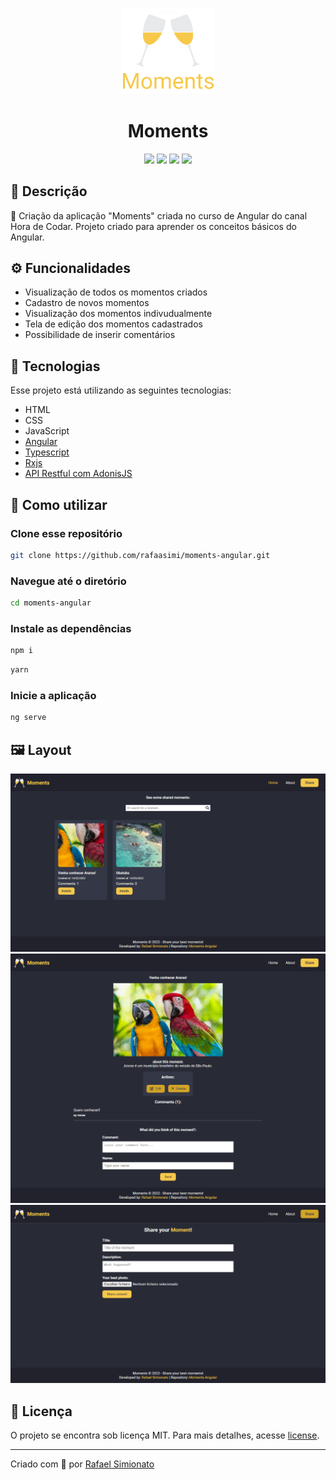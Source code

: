<p align='center'><img width='150' src="./.github/logo-moments.png"/></p>
<h1 align='center'>Moments</h1>
<p align='center'>
<img src="https://img.shields.io/github/repo-size/rafaasimi/moments-angular?color=F7C94B">
<img src="https://img.shields.io/github/languages/count/rafaasimi/moments-angular?color=F7C94B">
<img src="https://img.shields.io/github/last-commit/rafaasimi/moments-angular?color=F7C94B">
<img src="https://img.shields.io/github/license/rafaasimi/moments-angular?color=F7C94B">
</p>

## 🔖 Descrição
<p>🍾 Criação da aplicação "Moments" criada no curso de Angular do canal Hora de Codar. Projeto criado para aprender os conceitos básicos do Angular.<p>

## ⚙️ Funcionalidades
- Visualização de todos os momentos criados
- Cadastro de novos momentos
- Visualização dos momentos indivudualmente
- Tela de edição dos momentos cadastrados
- Possibilidade de inserir comentários

## 🚀 Tecnologias
Esse projeto está utilizando as seguintes tecnologias:
- HTML
- CSS
- JavaScript
- [Angular](https://angular.io/)
- [Typescript](https://www.typescriptlang.org/)
- [Rxjs](https://rxjs.dev/)
- [API Restful com AdonisJS](https://www.youtube.com/watch?v=y8XfJJYhXPE)


## 🎲 Como utilizar
### Clone esse repositório
```bash
git clone https://github.com/rafaasimi/moments-angular.git
```
### Navegue até o diretório
```bash
cd moments-angular
```
### Instale as dependências
```bash
npm i
```
```bash
yarn
```
### Inicie a aplicação
```bash
ng serve
```


## 🖼️ Layout
<img src=".github/home.png">
<img src=".github/edit-moment.png">
<img src=".github/new-moment.png">


## 📝 Licença
<p>O projeto se encontra sob licença MIT. Para mais detalhes, acesse <a href='LICENSE'>license<a>.</p>

---
<p>Criado com 💙 por <a href='https://github.com/rafaasimi/' target='_blank'>Rafael Simionato</a></p>